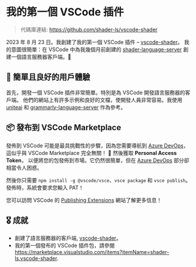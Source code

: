 # 我的第一個 VSCode 插件


> 代碼庫連結: https://github.com/shader-ls/vscode-shader

2023 年 8 月 23 日。我創建了我的第一個 VSCode 插件 – [vscode-shader][]。
我的意圖很簡單：在 VSCode 中為我幾個月前創建的 [shader-language-server][]
創建一個語言服務器客戶端。🤔

<!-- more -->

## 🔰 簡單且良好的用戶體驗

首先，開發一個 VSCode 插件非常簡單。特別是為 VSCode 開發語言服務器的客戶端。
他們的網站上有許多示例和良好的文檔，使開發人員非常容易。我使用 [uniteai][]
和 [grammarly-language-server][] 作為參考。

## 📦 發布到 VSCode Marketplace

發佈到 VSCode 可能是最具挑戰性的步驟，因為您需要導航到 [Azure DevOps][]，
這似乎與 VSCode Marketplace 完全無關！ 🤔 然後獲取 **Personal Access Token**，
以便將您的包發佈到市場。它仍然很簡單，但在 [Azure DevOps][] 部分卻相當令人困惑。

然後你只需要 `npm install -g @vscode/vsce`、`vsce package` 和 `vsce publish`。
發佈時，系統會要求您輸入 PAT！

您可以訪問 VSCode 的 [Publishing Extensions](https://code.visualstudio.com/api/working-with-extensions/publishing-extension)
網站了解更多信息！

## 🎖️ 成就

- 創建了語言服務器的客戶端, [vscode-shader][]。
- 我的第一個發布的 VSCode 插件包，請參閱 https://marketplace.visualstudio.com/items?itemName=shader-ls.vscode-shader.


[shader-language-server]: https://github.com/shader-ls/shader-language-server
[vscode-shader]: https://github.com/shader-ls/vscode-shader

[uniteai]: https://github.com/freckletonj/uniteai
[grammarly-language-server]: https://github.com/emacs-grammarly/grammarly-language-server

[Azure DevOps]: https://aex.dev.azure.com/

